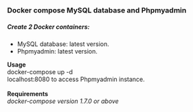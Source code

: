 <h3>Docker compose MySQL database and Phpmyadmin</h3>
<h5> Create 2 Docker containers: </h5> 
<ul>
	<li> MySQL database: latest version. </li>
	<li> Phpmyadmin: latest version. </li>
</ul>

<b>Usage</b> <br> 
docker-compose up -d <br>
localhost:8080 to access Phpmyadmin instance. <br> <br>
<b>Requirements</b> <br>
<i>docker-compose version 1.7.0 or above</i>